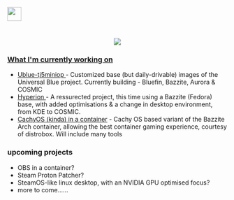 
<p align="left"> <a href="https://www.github.com/tj5miniop" target="_blank" rel="noreferrer"> <picture> <source media="(prefers-color-scheme: dark)" srcset="https://raw.githubusercontent.com/danielcranney/readme-generator/main/public/icons/socials/github-dark.svg" /> <source media="(prefers-color-scheme: light)" srcset="https://raw.githubusercontent.com/danielcranney/readme-generator/main/public/icons/socials/github.svg" /> <img src="https://raw.githubusercontent.com/danielcranney/readme-generator/main/public/icons/socials/github.svg" width="32" height="32" /> </p>

<h1 align="center">
    <img src="https://readme-typing-svg.herokuapp.com/?font=Righteous&size=35&center=true&vCenter=true&width=500&height=70&duration=4000&lines=Hello+There!+👋;" />
</h1>


### What I'm currently working on

- [Ublue-tj5miniop ](https://github.com/tj5miniop/ublue-rolling-images) - Customized base (but daily-drivable) images of the Universal Blue project. Currently building - Bluefin, Bazzite, Aurora & COSMIC
- [Hyperion ](https://github.com/tj5miniop/hyperion) - A ressurected project, this time using a Bazzite (Fedora) base, with added optimisations & a change in desktop environment, from KDE to COSMIC.  
- [CachyOS (kinda) in a container](https://github.com/tj5miniop/cachy-container-image) - Cachy OS based variant of the Bazzite Arch container, allowing the best container gaming experience, courtesy of distrobox. Will include many tools
### upcoming projects  

-  OBS in a container?
-  Steam Proton Patcher?
-  SteamOS-like linux desktop, with an NVIDIA GPU optimised focus?
-  more to come......
 
